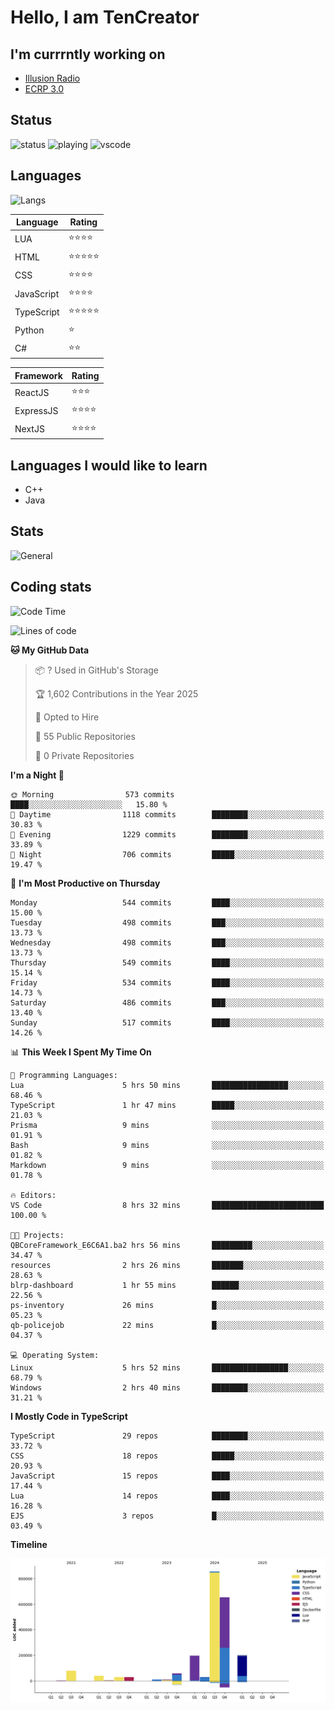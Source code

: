 # Hello, I am TenCreator

## I'm currrntly working on
- [Illusion Radio](https://illusionradio.co.uk/)
- [ECRP 3.0](http://github.com/Emerald-Coast-Roleplay/)

## Status
![status](https://api.statusbadges.me/badge/status/518334475038359555?simple=true&style=for-the-badge)
![playing](https://api.statusbadges.me/badge/playing/518334475038359555?style=for-the-badge)
![vscode](https://api.statusbadges.me/badge/vscode/518334475038359555?style=for-the-badge)

## Languages
![Langs](https://github-readme-stats.vercel.app/api/top-langs/?username=tencreator&layout=compact&theme=radical)


|Language|Rating|
|--------|------|
|LUA|⭐️⭐️⭐️⭐️|
|HTML|⭐️⭐️⭐️⭐️⭐️|
|CSS|⭐️⭐️⭐️⭐️|
|JavaScript|⭐️⭐️⭐️⭐️|
|TypeScript|⭐️⭐️⭐️⭐️⭐️|
|Python|⭐️|
|C#|⭐️⭐️ |

|Framework|Rating|
|--------|------|
|ReactJS|⭐️⭐️⭐|
|ExpressJS|⭐️⭐️⭐️⭐️|
|NextJS|⭐️⭐️⭐⭐️|

## Languages I would like to learn
- C++
- Java

## Stats
![General](https://github-readme-stats.vercel.app/api?username=tencreator&show_icons=true&theme=radical)

## Coding stats

<!--START_SECTION:waka-->
![Code Time](http://img.shields.io/badge/Code%20Time-508%20hrs%2025%20mins-blue)

![Lines of code](https://img.shields.io/badge/From%20Hello%20World%20I%27ve%20Written-2.2%20million%20lines%20of%20code-blue)

**🐱 My GitHub Data** 

> 📦 ? Used in GitHub's Storage 
 > 
> 🏆 1,602 Contributions in the Year 2025
 > 
> 💼 Opted to Hire
 > 
> 📜 55 Public Repositories 
 > 
> 🔑 0 Private Repositories 
 > 
**I'm a Night 🦉** 

```text
🌞 Morning                573 commits         ████░░░░░░░░░░░░░░░░░░░░░   15.80 % 
🌆 Daytime                1118 commits        ████████░░░░░░░░░░░░░░░░░   30.83 % 
🌃 Evening                1229 commits        ████████░░░░░░░░░░░░░░░░░   33.89 % 
🌙 Night                  706 commits         █████░░░░░░░░░░░░░░░░░░░░   19.47 % 
```
📅 **I'm Most Productive on Thursday** 

```text
Monday                   544 commits         ████░░░░░░░░░░░░░░░░░░░░░   15.00 % 
Tuesday                  498 commits         ███░░░░░░░░░░░░░░░░░░░░░░   13.73 % 
Wednesday                498 commits         ███░░░░░░░░░░░░░░░░░░░░░░   13.73 % 
Thursday                 549 commits         ████░░░░░░░░░░░░░░░░░░░░░   15.14 % 
Friday                   534 commits         ████░░░░░░░░░░░░░░░░░░░░░   14.73 % 
Saturday                 486 commits         ███░░░░░░░░░░░░░░░░░░░░░░   13.40 % 
Sunday                   517 commits         ████░░░░░░░░░░░░░░░░░░░░░   14.26 % 
```


📊 **This Week I Spent My Time On** 

```text
💬 Programming Languages: 
Lua                      5 hrs 50 mins       █████████████████░░░░░░░░   68.46 % 
TypeScript               1 hr 47 mins        █████░░░░░░░░░░░░░░░░░░░░   21.03 % 
Prisma                   9 mins              ░░░░░░░░░░░░░░░░░░░░░░░░░   01.91 % 
Bash                     9 mins              ░░░░░░░░░░░░░░░░░░░░░░░░░   01.82 % 
Markdown                 9 mins              ░░░░░░░░░░░░░░░░░░░░░░░░░   01.78 % 

🔥 Editors: 
VS Code                  8 hrs 32 mins       █████████████████████████   100.00 % 

🐱‍💻 Projects: 
QBCoreFramework_E6C6A1.ba2 hrs 56 mins       █████████░░░░░░░░░░░░░░░░   34.47 % 
resources                2 hrs 26 mins       ███████░░░░░░░░░░░░░░░░░░   28.63 % 
blrp-dashboard           1 hr 55 mins        ██████░░░░░░░░░░░░░░░░░░░   22.56 % 
ps-inventory             26 mins             █░░░░░░░░░░░░░░░░░░░░░░░░   05.23 % 
qb-policejob             22 mins             █░░░░░░░░░░░░░░░░░░░░░░░░   04.37 % 

💻 Operating System: 
Linux                    5 hrs 52 mins       █████████████████░░░░░░░░   68.79 % 
Windows                  2 hrs 40 mins       ████████░░░░░░░░░░░░░░░░░   31.21 % 
```

**I Mostly Code in TypeScript** 

```text
TypeScript               29 repos            ████████░░░░░░░░░░░░░░░░░   33.72 % 
CSS                      18 repos            █████░░░░░░░░░░░░░░░░░░░░   20.93 % 
JavaScript               15 repos            ████░░░░░░░░░░░░░░░░░░░░░   17.44 % 
Lua                      14 repos            ████░░░░░░░░░░░░░░░░░░░░░   16.28 % 
EJS                      3 repos             █░░░░░░░░░░░░░░░░░░░░░░░░   03.49 % 
```



**Timeline**

![Lines of Code chart](https://raw.githubusercontent.com/tencreator/tencreator/main/assets/bar_graph.png)


<!--END_SECTION:waka-->
